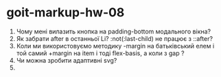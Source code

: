 # goit-markup-hw-08
1. Чому мені вилазить кнопка на padding-bottom модального вікна?
2. Як забрати after в останньої Li? :not(:last-child) не працює з ::after?
3. Коли ми використовуємо методику -margin на батьківський елем і той самий +margin на item  і тоді flex-basis, а коли з gap ? 
4. Чи можна зробити адаптивні svg?
5. 
